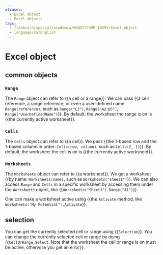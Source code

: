 ```yaml
---
aliases:
  - Excel object
  - Excel objects
tags:
  - flashcard/special/academia/HKUST/COMP_1029V/Excel_object
  - language/in/English
---
```


# Excel object

## common objects

### `Range`

The `Range` object can refer to {{a cell or a range}}. We can pass {{a cell reference, a range reference, or even a user-defined name: `Range(reference)`, such as `Range("C3")`, `Range("A2:B5")`, `Range("UserDefinedName")`}}. By default, the worksheet the range is on is {{the currently active worksheet}}. <!--SR:!2024-12-18,246,330!2024-12-08,216,310!2025-02-02,281,330-->

### `Cells`

The `Cells` object can refer to {{a cell}}. We pass {{the 1-based row and the 1-based column in order: `Cells(row, column)`, such as `Cells(2, 1)`}}. By default, the worksheet the cell is on is {{the currently active worksheet}}. <!--SR:!2024-12-13,239,330!2024-08-07,124,290!2024-10-05,173,310-->

### `Worksheets`

The `Worksheets` object can refer to {{a worksheet}}. We get a worksheet {{by name: `Worksheets(name)`, such as `Worksheets("Sheet1")`}}. We can also access `Range` and `Cells` in a specific worksheet by accessing them under the `Worksheets` object, like {{`Worksheets("Sheet1").Range("A1")`}}. <!--SR:!2025-01-27,277,330!2024-10-09,175,310!2024-09-09,154,310-->

One can make a worksheet active using {{the `Activate` method, like `Worksheets("My Potential").Activate`}}. <!--SR:!2024-09-12,129,270-->

## selection

You can get the currently selected cell or range using {{`Selection`}}. You can change the currently selected cell or range by doing {{`CellOrRange.Select`. Note that the worksheet the cell or range is on must be active, otherwise you get an error}}. <!--SR:!2024-08-02,92,310!2024-09-21,163,310-->

